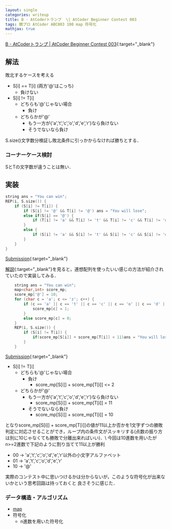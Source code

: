 ```yaml
---
layout: single
categories: writeup
title: B - AtCoderトランプ  \| AtCoder Beginner Contest 003
tags: 競プロ AtCoder ABC003 100 map 符号化
mathjax: true
---
```


[B - AtCoderトランプ \| AtCoder Beginner Contest 003](https://beta.atcoder.jp/contests/abc003/tasks/abc003_2){:target="_blank"}

## 解法
敗北するケースを考える
- S[i] == T[i] (両方'@'はこっち)
    - 負けない
- S[i] != T[i]
    - どちらも'@'じゃない場合
        - 負け
    - どちらかが'@'
        - もう一方が{'a','t','c','o','d','e','r'}なら負けない
        - そうでないなら負け

S.size()文字数分検証し敗北条件に引っかからなければ勝ちとする．
    

### コーナーケース検討
SとTの文字数が違うことは無い．
## 実装
```cpp
string ans = "You can win";
REP(i, S.size()) {
    if (S[i] != T[i]) {
        if (S[i] != '@' && T[i] != '@') ans = "You will lose";
        else if(S[i] == '@') {
            if (T[i] != 'a' && T[i] != 't' && T[i] != 'c' && T[i] != 'o' && T[i] != 'd'&& T[i] != 'e' && T[i] != 'r') ans = "You will lose";
        }
        else {
            if (S[i] != 'a' && S[i] != 't' && S[i] != 'c' && S[i] != 'o' && S[i] != 'd'&& S[i] != 'e' && S[i] != 'r') ans = "You will lose";
        }
    } 
}
```
[Submission](https://beta.atcoder.jp/contests/abc003/submissions/3004603){:target="_blank"}

[解説](https://www.slideshare.net/chokudai/abc003){:target="_blank"}を見ると，連想配列を使ったいい感じの方法が紹介されていたので実装してみる．

```cpp
    string ans = "You can win";
    map<char,int> score_mp;
    score_mp['@'] = 10;
    for (char c = 'a'; c <= 'z'; c++) {
        if (c == 'a' || c == 't' || c == 'c' || c == 'o' || c == 'd' || c == 'e' || c == 'r') {
            score_mp[c] = 1;
        }
        else score_mp[c] = 0;
    }
    REP(i, S.size()) {
        if (S[i] != T[i]) {
            if(score_mp[S[i]] + score_mp[T[i]] < 11)ans = "You will lose";
        } 
    }
```
[Submission](https://beta.atcoder.jp/contests/abc003/submissions/3004753){:target="_blank"}
- S[i] != T[i]
    - どちらも'@'じゃない場合
        - 負け
            - score_mp[S[i]] + score_mp[T[i]] <= 2
    - どちらかが'@'
        - もう一方が{'a','t','c','o','d','e','r'}なら負けない
            - score_mp[S[i]] + score_mp[T[i]] = 11
        - そうでないなら負け
            - score_mp[S[i]] + score_mp[T[i]] = 10

となりscore_mp[S[i]] + score_mp[T[i]]の値が11以上か否かを1文字ずつの勝敗判定に対応させることができ，ループ内の条件文がスッキリする(点数の振り方は別に10じゃなくても勝敗で分離出来ればいい)．\\
今回は10進数を用いたがn>=2進数で下記のように割り当てて11以上が勝利
- 00 -> 'a','t','c','o','d','e','r'以外の小文字アルファベット
- 01 -> 'a','t','c','o','d','e','r'
- 10 -> '@'

       
実際のコンテスト中に思いつけるかは分からないが，このような符号化が出来ないかという思考回路は持っておくと
良さそうに感じた．


### データ構造・アルゴリズム
- [map](http://www.cplusplus.com/reference/map/map/)
- 符号化
    - n進数を用いた符号化